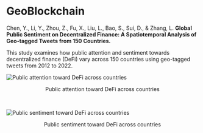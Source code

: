 # GeoBlockchain

Chen, Y., Li, Y., Zhou, Z., Fu, X., Liu, L., Bao, S., Sui, D., & Zhang, L. **Global Public Sentiment on Decentralized Finance: A Spatiotemporal Analysis of Geo-tagged Tweets from 150 Countries.**
<br>

This study examines how public attention and sentiment towards decentralized finance (DeFi) vary across 150 countries using geo-tagged tweets from 2012 to 2022.
<br>

![Public attention toward DeFi across countries](https://github.com/yukiyuqichen/GeoBlockchain/raw/main/figures/spatial/maps/proportion_of_tweets_containing_any_keyword.png)
<p align="center">Public attention toward DeFi across countries</p>
<br>

![Public sentiment toward DeFi across countries](https://github.com/yukiyuqichen/GeoBlockchain/raw/main/figures/spatial/maps/sentiment_score_of_tweets_with_any_keyword.png)
<p align="center">Public sentiment toward DeFi across countries</p>